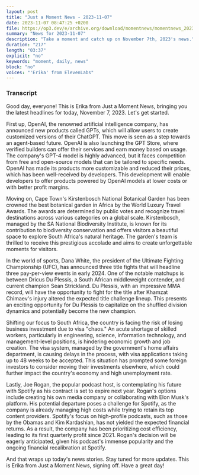 ```yaml
---
layout: post
title: "Just a Moment News - 2023-11-07"
date: 2023-11-07 08:47:25 +0200
file: https://op3.dev/e/archive.org/download/momentnews/momentnews_2023-11-07.mp3
summary: "News for 2023-11-07"
description: "Take a moment and catch up on November 7th, 2023's news."
duration: "217"
length: "03:37"
explicit: "no"
keywords: "moment, daily, news"
block: "no"
voices: "'Erika' from ElevenLabs"
---
```


### Transcript

Good day, everyone! This is Erika from Just a Moment News, bringing you the latest headlines for today, November 7, 2023. Let's get started.

First up, OpenAI, the renowned artificial intelligence company, has announced new products called GPTs, which will allow users to create customized versions of their ChatGPT. This move is seen as a step towards an agent-based future. OpenAI is also launching the GPT Store, where verified builders can offer their services and earn money based on usage. The company's GPT-4 model is highly advanced, but it faces competition from free and open-source models that can be tailored to specific needs. OpenAI has made its products more customizable and reduced their prices, which has been well-received by developers. This development will enable developers to offer products powered by OpenAI models at lower costs or with better profit margins.

Moving on, Cape Town's Kirstenbosch National Botanical Garden has been crowned the best botanical garden in Africa by the World Luxury Travel Awards. The awards are determined by public votes and recognize travel destinations across various categories on a global scale. Kirstenbosch, managed by the SA National Biodiversity Institute, is known for its contribution to biodiversity conservation and offers visitors a beautiful space to explore South Africa's natural heritage. The garden's team is thrilled to receive this prestigious accolade and aims to create unforgettable moments for visitors.

In the world of sports, Dana White, the president of the Ultimate Fighting Championship (UFC), has announced three title fights that will headline three pay-per-view events in early 2024. One of the notable matchups is between Dricus Du Plessis, a South African middleweight contender, and current champion Sean Strickland. Du Plessis, with an impressive MMA record, will have the opportunity to fight for the title after Khamzat Chimaev's injury altered the expected title challenge lineup. This presents an exciting opportunity for Du Plessis to capitalize on the shuffled division dynamics and potentially become the new champion.

Shifting our focus to South Africa, the country is facing the risk of losing business investment due to visa "chaos." An acute shortage of skilled workers, particularly in engineering, science, information technology, and management-level positions, is hindering economic growth and job creation. The visa system, managed by the government's home affairs department, is causing delays in the process, with visa applications taking up to 48 weeks to be accepted. This situation has prompted some foreign investors to consider moving their investments elsewhere, which could further impact the country's economy and high unemployment rate.

Lastly, Joe Rogan, the popular podcast host, is contemplating his future with Spotify as his contract is set to expire next year. Rogan's options include creating his own media company or collaborating with Elon Musk's platform. His potential departure poses a challenge for Spotify, as the company is already managing high costs while trying to retain its top content providers. Spotify's focus on high-profile podcasts, such as those by the Obamas and Kim Kardashian, has not yielded the expected financial returns. As a result, the company has been prioritizing cost efficiency, leading to its first quarterly profit since 2021. Rogan's decision will be eagerly anticipated, given his podcast's immense popularity and the ongoing financial recalibration at Spotify.

And that wraps up today's news stories. Stay tuned for more updates. This is Erika from Just a Moment News, signing off. Have a great day!

